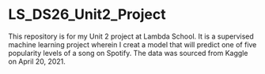 # LS_DS26_Unit2_Project

This repository is for my Unit 2 project at Lambda School. It is a supervised machine learning project wherein I creat a model that will predict one of five popularity levels of a song on Spotify. The data was sourced from Kaggle on April 20, 2021.
